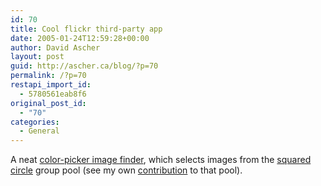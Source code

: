 ```yaml
---
id: 70
title: Cool flickr third-party app
date: 2005-01-24T12:59:28+00:00
author: David Ascher
layout: post
guid: http://ascher.ca/blog/?p=70
permalink: /?p=70
restapi_import_id:
  - 5780561eab8f6
original_post_id:
  - "70"
categories:
  - General
---
```

A neat [color-picker image finder](http://www.krazydad.com/squaredcircle/colorfinder.php), which selects images from the [squared circle](http://flickr.com/groups/circle/) group pool (see my own [contribution](http://flickr.com/photos/davidascher/3741357/in/pool-circle/) to that pool).